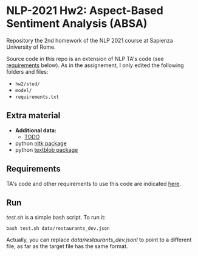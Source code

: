 # NLP-2021 Hw2: Aspect-Based Sentiment Analysis (ABSA)
Repository the 2nd homework of the NLP 2021 course at Sapienza University of Rome.

Source code in this repo is an extension of NLP TA's code (see [requirements](#requirements) below). As in the assignement, I only edited the following folders and files:
- `hw2/stud/`
- `model/`
- `requirements.txt`


## Extra material
- **Additional data:**
    - [TODO]()
- python [nltk package](https://www.nltk.org)
- python [textblob package](https://textblob.readthedocs.io/en/dev/index.html) 

## Requirements
TA's code and other requirements to use this code are indicated [here](https://github.com/SapienzaNLP/nlp2021-hw2).


## Run
*test.sh* is a simple bash script. To run it:
```
bash test.sh data/restaurants_dev.json
```

Actually, you can replace *data/restaurants_dev.jsonl* to point to a different file, as far as the target file has the same format.
